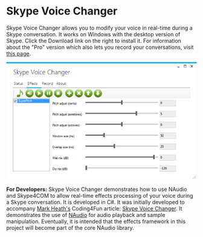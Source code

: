 # Skype Voice Changer

Skype Voice Changer allows you to modify your voice in real-time during a Skype conversation. It works on Windows with the desktop 
version of Skype. Click the Download link on the right to install it. For  information about the "Pro" version which also lets you
record your conversations, visit [this page](https://skypevoicechanger.net).

![](super-pitch.png)

**For Developers:**
Skype Voice Changer demonstrates how to use NAudio and Skype4COM to allow real-time effects processing of your voice during a Skype
conversation. It is developed in C#. It was initially developed to accompany [Mark Heath's](https://markheath.net) Coding4Fun
article: [Skype Voice Changer](http://blogs.msdn.com/coding4fun/archive/2009/02/02/9391048.aspx). It demonstrates the use
of [NAudio](https://github.com/naudio/NAudio/) for audio playback and sample manipulation. Eventually, it is intended that the 
effects framework in this project will become part of the core NAudio library.

